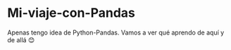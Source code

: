 # Mi-viaje-con-Pandas
Apenas tengo idea de Python-Pandas. Vamos a ver qué aprendo de aquí y de allá :blush:
